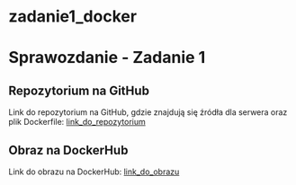 # zadanie1_docker

# Sprawozdanie - Zadanie 1

## Repozytorium na GitHub
Link do repozytorium na GitHub, gdzie znajdują się źródła dla serwera oraz plik Dockerfile:
[link_do_repozytorium](https://github.com/TwojaNazwaUzytkownika/nazwa_repozytorium)

## Obraz na DockerHub
Link do obrazu na DockerHub:
[link_do_obrazu](https://hub.docker.com/r/TwojaNazwaUzytkownika/nazwa_obrazu)

